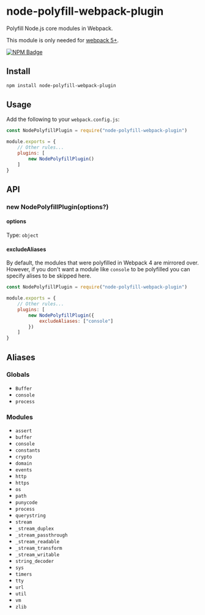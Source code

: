 # node-polyfill-webpack-plugin

Polyfill Node.js core modules in Webpack.

This module is only needed for [webpack 5+](https://github.com/webpack/changelog-v5#automatic-nodejs-polyfills-removed).

[![NPM Badge](https://nodei.co/npm/node-polyfill-webpack-plugin.png)](https://npmjs.com/package/node-polyfill-webpack-plugin)

## Install

```sh
npm install node-polyfill-webpack-plugin
```

## Usage

Add the following to your `webpack.config.js`:

```js
const NodePolyfillPlugin = require("node-polyfill-webpack-plugin")

module.exports = {
	// Other rules...
	plugins: [
		new NodePolyfillPlugin()
	]
}
```

## API

### new NodePolyfillPlugin(options?)

#### options

Type: `object`

#### excludeAliases

By default, the modules that were polyfilled in Webpack 4 are mirrored over. However, if you don't want a module like `console` to be polyfilled you can specify alises to be skipped here.

```js
const NodePolyfillPlugin = require("node-polyfill-webpack-plugin")

module.exports = {
	// Other rules...
	plugins: [
		new NodePolyfillPlugin({
			excludeAliases: ["console"]
		})
	]
}
```

## Aliases

### Globals

- `Buffer`
- `console`
- `process`

### Modules

- `assert`
- `buffer`
- `console`
- `constants`
- `crypto`
- `domain`
- `events`
- `http`
- `https`
- `os`
- `path`
- `punycode`
- `process`
- `querystring`
- `stream`
- `_stream_duplex`
- `_stream_passthrough`
- `_stream_readable`
- `_stream_transform`
- `_stream_writable`
- `string_decoder`
- `sys`
- `timers`
- `tty`
- `url`
- `util`
- `vm`
- `zlib`
